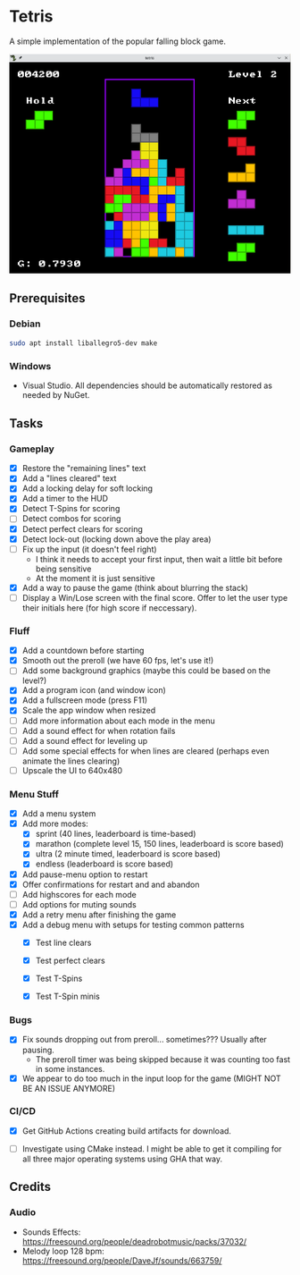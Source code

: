 # Tetris

A simple implementation of the popular falling block game.

![a screenshot of tetris](./docs/screenshot.png)

## Prerequisites

### Debian

```bash
sudo apt install liballegro5-dev make
```

### Windows

- Visual Studio. All dependencies should be automatically restored as needed by NuGet.

## Tasks

### Gameplay

- [x] Restore the "remaining lines" text
- [x] Add a "lines cleared" text
- [x] Add a locking delay for soft locking
- [x] Add a timer to the HUD
- [x] Detect T-Spins for scoring
- [ ] Detect combos for scoring
- [x] Detect perfect clears for scoring
- [x] Detect lock-out (locking down above the play area)
- [ ] Fix up the input (it doesn't feel right)
  - I think it needs to accept your first input, then wait a little bit before being sensitive
  - At the moment it is just sensitive
- [x] Add a way to pause the game (think about blurring the stack)
- [ ] Display a Win/Lose screen with the final score. Offer to let the user type their initials here (for high score if neccessary).

### Fluff
- [x] Add a countdown before starting
- [x] Smooth out the preroll (we have 60 fps, let's use it!)
- [ ] Add some background graphics (maybe this could be based on the level?)
- [x] Add a program icon (and window icon)
- [x] Add a fullscreen mode (press F11)
- [x] Scale the app window when resized
- [ ] Add more information about each mode in the menu
- [ ] Add a sound effect for when rotation fails
- [ ] Add a sound effect for leveling up
- [ ] Add some special effects for when lines are cleared (perhaps even animate the lines clearing)
- [ ] Upscale the UI to 640x480

### Menu Stuff

- [x] Add a menu system
- [x] Add more modes:
  - [x] sprint (40 lines, leaderboard is time-based)
  - [x] marathon (complete level 15, 150 lines, leaderboard is score based)
  - [x] ultra (2 minute timed, leaderboard is score based)
  - [x] endless (leaderboard is score based)
- [x] Add pause-menu option to restart
- [x] Offer confirmations for restart and and abandon
- [ ] Add highscores for each mode
- [ ] Add options for muting sounds
- [x] Add a retry menu after finishing the game
- [x] Add a debug menu with setups for testing common patterns
  - [x] Test line clears
  - [x] Test perfect clears
  - [x] Test T-Spins
  - [x] Test T-Spin minis


### Bugs

- [x] Fix sounds dropping out from preroll... sometimes??? Usually after pausing.
  - The preroll timer was being skipped because it was counting too fast in some instances.
- [x] We appear to do too much in the input loop for the game (MIGHT NOT BE AN ISSUE ANYMORE)

### CI/CD

- [x] Get GitHub Actions creating build artifacts for download.
- [ ] Investigate using CMake instead. I might be able to get it compiling for all three major operating systems using GHA that way.


## Credits

### Audio

- Sounds Effects: https://freesound.org/people/deadrobotmusic/packs/37032/
- Melody loop 128 bpm: https://freesound.org/people/DaveJf/sounds/663759/